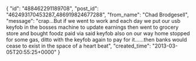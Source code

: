  {
   "id": "488462291189708",
   "post_id": "462493170453287_486919824677288",
   "from_name": "Chad Brodgesell",
   "message": "crap...But if we went to work and each day we put our usb keyfob in the bosses machine to update earnings then went to grocery store and bought foodz paid via said keyfob also on our way home stopped for some gas, ditto with the keyfob again to pay for it......then banks would cease to exist in the space of a heart beat",
   "created_time": "2013-03-05T20:55:25+0000"
 }
